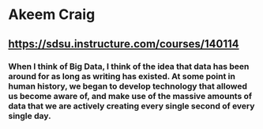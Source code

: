 # Akeem Craig
## https://sdsu.instructure.com/courses/140114
### When I think of Big Data, I think of the idea that data has been around for as long as writing has existed.  At some point in human history, we began to develop technology that allowed us become aware of, and make use of the massive amounts of data that we are actively creating every single second of every single day. 
